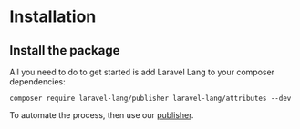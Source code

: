 # Installation

## Install the package

All you need to do to get started is add Laravel Lang to your composer dependencies:

```bash:no-line-numbers
composer require laravel-lang/publisher laravel-lang/attributes --dev
```

To automate the process, then use our [publisher](https://publisher.laravel-lang.com).
